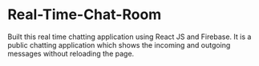 # Real-Time-Chat-Room
Built this real time chatting application using React JS and Firebase. It is a public chatting application which shows the incoming and outgoing messages without reloading the page. 
